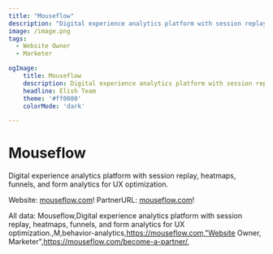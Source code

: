 ```yaml
---
title: "Mouseflow"
description: "Digital experience analytics platform with session replay, heatmaps, funnels, and form analytics for UX optimization."
image: /image.png
tags: 
  - Website Owner
  - Marketer

ogImage:
    title: Mouseflow
    description: Digital experience analytics platform with session replay, heatmaps, funnels, and form analytics for UX optimization.
    headline: Elish Team
    theme: '#ff0000'
    colorMode: 'dark'

---
```


# Mouseflow

Digital experience analytics platform with session replay, heatmaps, funnels, and form analytics for UX optimization.

Website: [mouseflow.com](https://mouseflow.com)!
PartnerURL: [mouseflow.com](https://mouseflow.com/become-a-partner/)!

All data:
Mouseflow,Digital experience analytics platform with session replay, heatmaps, funnels, and form analytics for UX optimization.,M,behavior-analytics,https://mouseflow.com,"Website Owner, Marketer",https://mouseflow.com/become-a-partner/,